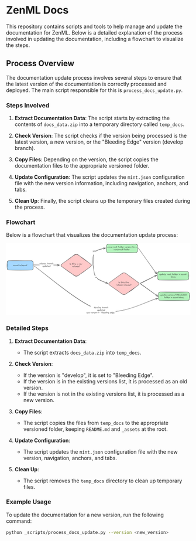 # ZenML Docs

This repository contains scripts and tools to help manage and update the documentation for ZenML. Below is a detailed explanation of the process involved in updating the documentation, including a flowchart to visualize the steps.

## Process Overview

The documentation update process involves several steps to ensure that the latest version of the documentation is correctly processed and deployed. The main script responsible for this is `process_docs_update.py`.

### Steps Involved

1. **Extract Documentation Data**: The script starts by extracting the contents of `docs_data.zip` into a temporary directory called `temp_docs`.

2. **Check Version**: The script checks if the version being processed is the latest version, a new version, or the "Bleeding Edge" version (develop branch).

3. **Copy Files**: Depending on the version, the script copies the documentation files to the appropriate versioned folder.

4. **Update Configuration**: The script updates the `mint.json` configuration file with the new version information, including navigation, anchors, and tabs.

5. **Clean Up**: Finally, the script cleans up the temporary files created during the process.

### Flowchart

Below is a flowchart that visualizes the documentation update process:

![Documentation Update Process](_assets/_zenmldocsflow.png)

### Detailed Steps

1. **Extract Documentation Data**:
   - The script extracts `docs_data.zip` into `temp_docs`.

2. **Check Version**:
   - If the version is "develop", it is set to "Bleeding Edge".
   - If the version is in the existing versions list, it is processed as an old version.
   - If the version is not in the existing versions list, it is processed as a new version.

3. **Copy Files**:
   - The script copies the files from `temp_docs` to the appropriate versioned folder, keeping `README.md` and `_assets` at the root.

4. **Update Configuration**:
   - The script updates the `mint.json` configuration file with the new version, navigation, anchors, and tabs.

5. **Clean Up**:
   - The script removes the `temp_docs` directory to clean up temporary files.

### Example Usage

To update the documentation for a new version, run the following command:

```bash
python _scripts/process_docs_update.py --version <new_version>
```